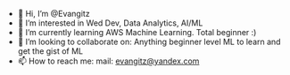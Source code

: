 - 👋 Hi, I’m @Evangitz
- 👀 I’m interested in Wed Dev, Data Analytics, AI/ML
- 🌱 I’m currently learning AWS Machine Learning. Total beginner :)
- 💞️ I’m looking to collaborate on: Anything beginner level ML to learn and get the gist of ML
- 📫 How to reach me: mail: evangitz@yandex.com

<!---
Evangitz/Evangitz is a ✨ special ✨ repository because its `README.md` (this file) appears on your GitHub profile.
You can click the Preview link to take a look at your changes.
--->
